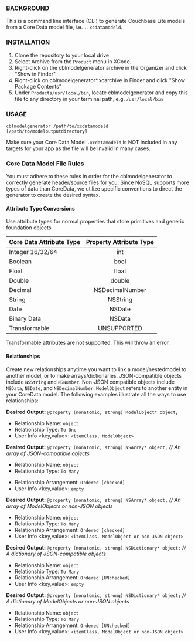 ### BACKGROUND

This is a command line interface (CLI) to generate Couchbase Lite models from a Core Data model file, i.e. ```..xcdatamodeld```.

### INSTALLATION

1.  Clone the repository to your local drive
2.  Select Archive from the ```Product``` menu in XCode.
3.  Right-click on the cblmodelgenerator archive in the Organizer and click "Show in Finder"
4.  Right-click on cblmodelgenerator*.xcarchive in Finder and click "Show Package Contents"
5.  Under ```Products/usr/local/bin```, locate cblmodelgenerator and copy this file to any directory in your terminal path, e.g. ```/usr/local/bin```

### USAGE

```cblmodelgenerator /path/to/xcdatamodeld [/path/to/modeloutputdirectory]```

Make sure your Core Data Model ```.xcdatamodeld``` is NOT included in any targets for your app as the file will be invalid in many cases.

### Core Data Model File Rules

You must adhere to these rules in order for the cblmodelgenerator to correctly generate header/source files for you. Since NoSQL supports more types of data than CoreData, we utilize specific conventions to direct the generator to create the desired syntax.

#### Attribute Type Conversions

Use attribute types for normal properties that store primitives and generic foundation objects.

| Core Data Attribute Type | Property Attribute Type |
|--------------------------|:-----------------------:|
| Integer 16/32/64         |         int             |
| Boolean                  |         bool            |
| Float                    |         float           |
| Double                   |         double          |
| Decimal                  |         NSDecimalNumber |
| String                   |         NSString        |
| Date                     |         NSDate          |
| Binary Data              |         NSData          |
| Transformable            |         UNSUPPORTED     |

Transformable attributes are not supported. This will throw an error.

#### Relationships

Create new relationships anytime you want to link a model/nestedmodel to another model, or to make arrays/dictionaries. JSON-compatible objects include ```NSString``` and ```NSNumber```. Non-JSON compatible objects include ```NSData```, ```NSDate```, and ```NSDecimalNumber```. ```ModelObject``` refers to another entity in your CoreData model. The following examples illustrate all the ways to use relationships:

**Desired Output:** ```@property (nonatomic, strong) ModelObject* object;```
+ Relationship Name: ```object```
+ Relationship Type: ```To One```
+ User Info \<key,value\>: ```<itemClass, ModelObject>```

**Desired Output:** ```@property (nonatomic, strong) NSArray* object;```       *// An array of JSON-compatible objects*
+ Relationship Name: ```object```
+ Relationship Type: ```To Many```
- Relationship Arrangement: ```Ordered [checked]```
- User Info \<key,value\>: ```empty```

**Desired Output:** ```@property (nonatomic, strong) NSArray* object;```        *// An array of ModelObjects or non-JSON objects*
- Relationship Name: ```object```
- Relationship Type: ```To Many```
- Relationship Arrangement: ```Ordered [checked]```
- User Info \<key,value\>: ```<itemClass, ModelObject or non-JSON object>```
 
**Desired Output:** ```@property (nonatomic, strong) NSDictionary* object;```   *// A dictionary of JSON-compatible objects*
- Relationship Name: ```object```
- Relationship Type: ```To Many```
- Relationship Arrangement: ```Ordered [UNchecked]```
- User Info \<key,value\>: ```empty```

**Desired Output:** ```@property (nonatomic, strong) NSDictionary* object;```   *// A dictionary of ModelObjects or non-JSON objects*
- Relationship Name: ```object```
- Relationship Type: ```To Many```
- Relationship Arrangement: ```Ordered [UNchecked]```
- User Info \<key,value\>: ```<itemClass, ModelObject or non-JSON object>```